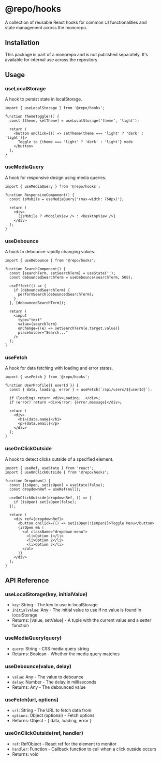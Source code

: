 # @repo/hooks

A collection of reusable React hooks for common UI functionalities and state management across the monorepo.

## Installation

This package is part of a monorepo and is not published separately. It's available for internal use across the repository.

## Usage

### useLocalStorage

A hook to persist state in localStorage.

```tsx
import { useLocalStorage } from '@repo/hooks';

function ThemeToggler() {
  const [theme, setTheme] = useLocalStorage('theme', 'light');
  
  return (
    <button onClick={() => setTheme(theme === 'light' ? 'dark' : 'light')}>
      Toggle to {theme === 'light' ? 'dark' : 'light'} mode
    </button>
  );
}
```

### useMediaQuery

A hook for responsive design using media queries.

```tsx
import { useMediaQuery } from '@repo/hooks';

function ResponsiveComponent() {
  const isMobile = useMediaQuery('(max-width: 768px)');
  
  return (
    <div>
      {isMobile ? <MobileView /> : <DesktopView />}
    </div>
  );
}
```

### useDebounce

A hook to debounce rapidly changing values.

```tsx
import { useDebounce } from '@repo/hooks';

function SearchComponent() {
  const [searchTerm, setSearchTerm] = useState('');
  const debouncedSearchTerm = useDebounce(searchTerm, 500);
  
  useEffect(() => {
    if (debouncedSearchTerm) {
      performSearch(debouncedSearchTerm);
    }
  }, [debouncedSearchTerm]);
  
  return (
    <input 
      type="text"
      value={searchTerm}
      onChange={(e) => setSearchTerm(e.target.value)}
      placeholder="Search..."
    />
  );
}
```

### useFetch

A hook for data fetching with loading and error states.

```tsx
import { useFetch } from '@repo/hooks';

function UserProfile({ userId }) {
  const { data, loading, error } = useFetch(`/api/users/${userId}`);
  
  if (loading) return <div>Loading...</div>;
  if (error) return <div>Error: {error.message}</div>;
  
  return (
    <div>
      <h1>{data.name}</h1>
      <p>{data.email}</p>
    </div>
  );
}
```

### useOnClickOutside

A hook to detect clicks outside of a specified element.

```tsx
import { useRef, useState } from 'react';
import { useOnClickOutside } from '@repo/hooks';

function Dropdown() {
  const [isOpen, setIsOpen] = useState(false);
  const dropdownRef = useRef(null);
  
  useOnClickOutside(dropdownRef, () => {
    if (isOpen) setIsOpen(false);
  });
  
  return (
    <div ref={dropdownRef}>
      <button onClick={() => setIsOpen(!isOpen)}>Toggle Menu</button>
      {isOpen && (
        <ul className="dropdown-menu">
          <li>Option 1</li>
          <li>Option 2</li>
          <li>Option 3</li>
        </ul>
      )}
    </div>
  );
}
```

## API Reference

### useLocalStorage(key, initialValue)

- `key`: String - The key to use in localStorage
- `initialValue`: Any - The initial value to use if no value is found in localStorage
- Returns: [value, setValue] - A tuple with the current value and a setter function

### useMediaQuery(query)

- `query`: String - CSS media query string
- Returns: Boolean - Whether the media query matches

### useDebounce(value, delay)

- `value`: Any - The value to debounce
- `delay`: Number - The delay in milliseconds
- Returns: Any - The debounced value

### useFetch(url, options)

- `url`: String - The URL to fetch data from
- `options`: Object (optional) - Fetch options
- Returns: Object - { data, loading, error }

### useOnClickOutside(ref, handler)

- `ref`: RefObject - React ref for the element to monitor
- `handler`: Function - Callback function to call when a click outside occurs
- Returns: void 
